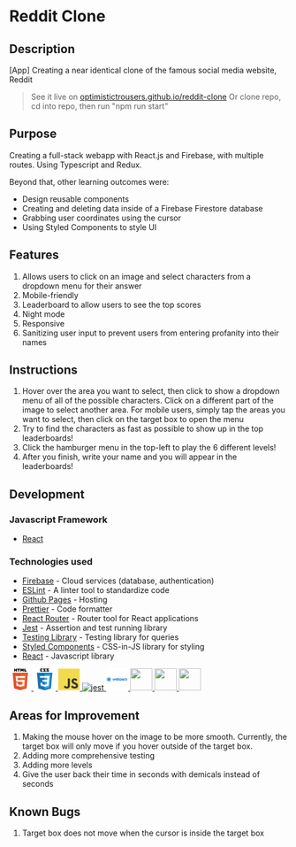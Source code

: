 # Reddit Clone

## Description

[App] Creating a near identical clone of the famous social media website, Reddit

> See it live on [optimistictrousers.github.io/reddit-clone](https://optimistictrousers.github.io/reddit-clone/)
> Or clone repo, cd into repo, then run "npm run start"

## Purpose

Creating a full-stack webapp with React.js and Firebase, with multiple routes. Using Typescript and Redux.

Beyond that, other learning outcomes were:

- Design reusable components
- Creating and deleting data inside of a Firebase Firestore database
- Grabbing user coordinates using the cursor
- Using Styled Components to style UI


## Features

1. Allows users to click on an image and select characters from a dropdown menu for their answer
2. Mobile-friendly
3. Leaderboard to allow users to see the top scores
4. Night mode
5. Responsive
6. Sanitizing user input to prevent users from entering profanity into their names

## Instructions

1. Hover over the area you want to select, then click to show a dropdown menu of all of the possible characters. Click on a different part of the image to select another area. For mobile users, simply tap the areas you want to select, then click on the target box to open the menu
2. Try to find the characters as fast as possible to show up in the top leaderboards!
3. Click the hamburger menu in the top-left to play the 6 different levels!
4. After you finish, write your name and you will appear in the leaderboards!

## Development

### Javascript Framework

- [React](https://github.com/facebook/create-react-app)

### Technologies used

- [Firebase](https://firebase.google.com/) - Cloud services (database, authentication)
- [ESLint](https://eslint.org/) - A linter tool to standardize code
- [Github Pages](https://pages.github.com/) - Hosting
- [Prettier](https://prettier.io/) - Code formatter
- [React Router](https://reactrouter.com/web/guides/quick-start) - Router tool for React applications
- [Jest](https://github.com/facebook/jest) - Assertion and test running library
- [Testing Library](https://github.com/testing-library/dom-testing-library) - Testing library for queries
- [Styled Components](https://github.com/styled-components/styled-components) - CSS-in-JS library for styling
- [React](https://github.com/facebook/react/) - Javascript library

<p align="left"> 
<a href="https://www.w3.org/html/" target="_blank"> <img src="https://raw.githubusercontent.com/devicons/devicon/master/icons/html5/html5-original-wordmark.svg" alt="html5" width="40" height="40"/> </a> 
<a href="https://www.w3schools.com/css/" target="_blank"> <img src="https://raw.githubusercontent.com/devicons/devicon/master/icons/css3/css3-original-wordmark.svg" alt="css3" width="40" height="40"/> </a>
<a href="https://developer.mozilla.org/en-US/docs/Web/JavaScript" target="_blank"> <img src="https://raw.githubusercontent.com/devicons/devicon/master/icons/javascript/javascript-original.svg" alt="javascript" width="40" height="40"/> </a>
<a href="https://jestjs.io" target="_blank"> <img src="https://www.vectorlogo.zone/logos/jestjsio/jestjsio-icon.svg" alt="jest" width="40" height="40"/> </a>
<a href="https://webpack.js.org" target="_blank"> <img src="https://raw.githubusercontent.com/devicons/devicon/d00d0969292a6569d45b06d3f350f463a0107b0d/icons/webpack/webpack-original-wordmark.svg" alt="webpack" width="40" height="40"/> </a> 
<a href="https://styled-components.com/"> <img src="https://lxspandora.gallerycdn.vsassets.io/extensions/lxspandora/vscode-styled-components-snippets/1.0.2/1506443337800/Microsoft.VisualStudio.Services.Icons.Default" width="40" height="40"/> </a> 
<a href="https://reactjs.org/"> <img src="https://logos-download.com/wp-content/uploads/2016/09/React_logo_logotype_emblem.png" width="40" height="40"/> 
<a href="https://testing-library.com/"> <img src="https://testing-library.com/img/octopus-64x64.png" width="40" height="40"/> </a> 
</p>

## Areas for Improvement

1. Making the mouse hover on the image to be more smooth. Currently, the target box will only move if you hover outside of the target box.
2. Adding more comprehensive testing
3. Adding more levels
4. Give the user back their time in seconds with demicals instead of seconds

## Known Bugs

1. Target box does not move when the cursor is inside the target box
